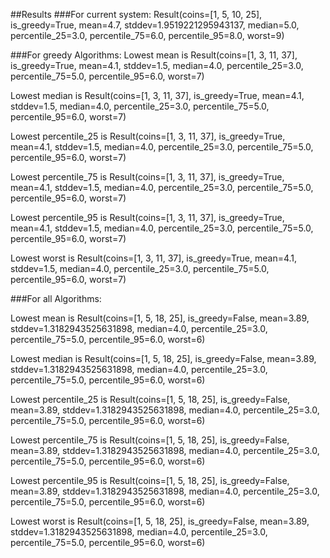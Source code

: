 ##Results
###For current system:
Result(coins=[1, 5, 10, 25], is_greedy=True, mean=4.7, stddev=1.9519221295943137, median=5.0, percentile_25=3.0, percentile_75=6.0, percentile_95=8.0, worst=9)


###For greedy Algorithms: 
Lowest mean is Result(coins=[1, 3, 11, 37], is_greedy=True, mean=4.1, stddev=1.5, median=4.0, percentile_25=3.0, percentile_75=5.0, percentile_95=6.0, worst=7)

Lowest median is Result(coins=[1, 3, 11, 37], is_greedy=True, mean=4.1, stddev=1.5, median=4.0, percentile_25=3.0, percentile_75=5.0, percentile_95=6.0, worst=7)

Lowest percentile_25 is Result(coins=[1, 3, 11, 37], is_greedy=True, mean=4.1, stddev=1.5, median=4.0, percentile_25=3.0, percentile_75=5.0, percentile_95=6.0, worst=7)

Lowest percentile_75 is Result(coins=[1, 3, 11, 37], is_greedy=True, mean=4.1, stddev=1.5, median=4.0, percentile_25=3.0, percentile_75=5.0, percentile_95=6.0, worst=7)

Lowest percentile_95 is Result(coins=[1, 3, 11, 37], is_greedy=True, mean=4.1, stddev=1.5, median=4.0, percentile_25=3.0, percentile_75=5.0, percentile_95=6.0, worst=7)

Lowest worst is Result(coins=[1, 3, 11, 37], is_greedy=True, mean=4.1, stddev=1.5, median=4.0, percentile_25=3.0, percentile_75=5.0, percentile_95=6.0, worst=7)



###For all Algorithms: 

Lowest mean is Result(coins=[1, 5, 18, 25], is_greedy=False, mean=3.89, stddev=1.3182943525631898, median=4.0, percentile_25=3.0, percentile_75=5.0, percentile_95=6.0, worst=6)

Lowest median is Result(coins=[1, 5, 18, 25], is_greedy=False, mean=3.89, stddev=1.3182943525631898, median=4.0, percentile_25=3.0, percentile_75=5.0, percentile_95=6.0, worst=6)

Lowest percentile_25 is Result(coins=[1, 5, 18, 25], is_greedy=False, mean=3.89, stddev=1.3182943525631898, median=4.0, percentile_25=3.0, percentile_75=5.0, percentile_95=6.0, worst=6)

Lowest percentile_75 is Result(coins=[1, 5, 18, 25], is_greedy=False, mean=3.89, stddev=1.3182943525631898, median=4.0, percentile_25=3.0, percentile_75=5.0, percentile_95=6.0, worst=6)

Lowest percentile_95 is Result(coins=[1, 5, 18, 25], is_greedy=False, mean=3.89, stddev=1.3182943525631898, median=4.0, percentile_25=3.0, percentile_75=5.0, percentile_95=6.0, worst=6)

Lowest worst is Result(coins=[1, 5, 18, 25], is_greedy=False, mean=3.89, stddev=1.3182943525631898, median=4.0, percentile_25=3.0, percentile_75=5.0, percentile_95=6.0, worst=6)
